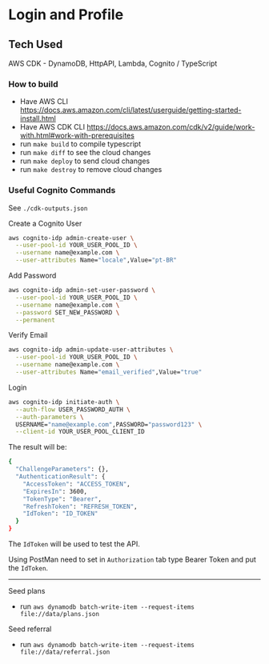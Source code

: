 # Login and Profile

## Tech Used

AWS CDK - DynamoDB, HttpAPI, Lambda, Cognito / TypeScript

### How to build

* Have AWS CLI <https://docs.aws.amazon.com/cli/latest/userguide/getting-started-install.html>
* Have AWS CDK CLI <https://docs.aws.amazon.com/cdk/v2/guide/work-with.html#work-with-prerequisites>
* run `make build` to compile typescript
* run `make diff` to see the cloud changes
* run `make deploy` to send cloud changes
* run `make destroy` to remove cloud changes

### Useful Cognito Commands

See `./cdk-outputs.json`

Create a Cognito User

```bash
aws cognito-idp admin-create-user \
  --user-pool-id YOUR_USER_POOL_ID \
  --username name@example.com \
  --user-attributes Name="locale",Value="pt-BR"
```

Add Password

```bash
aws cognito-idp admin-set-user-password \
  --user-pool-id YOUR_USER_POOL_ID \
  --username name@example.com \
  --password SET_NEW_PASSWORD \
  --permanent
```

Verify Email

```bash
aws cognito-idp admin-update-user-attributes \
  --user-pool-id YOUR_USER_POOL_ID \
  --username name@example.com \
  --user-attributes Name="email_verified",Value="true"
```

Login

```bash
aws cognito-idp initiate-auth \
  --auth-flow USER_PASSWORD_AUTH \
  --auth-parameters \
  USERNAME="name@example.com",PASSWORD="password123" \
  --client-id YOUR_USER_POOL_CLIENT_ID

```

The result will be:

```bash
{
  "ChallengeParameters": {},
  "AuthenticationResult": {
    "AccessToken": "ACCESS_TOKEN",
    "ExpiresIn": 3600,
    "TokenType": "Bearer",
    "RefreshToken": "REFRESH_TOKEN",
    "IdToken": "ID_TOKEN"
  }
}

```

The `IdToken` will be used to test the API.

Using PostMan need to set in `Authorization` tab type Bearer Token and put the `IdToken`.

----

Seed plans

* run `aws dynamodb batch-write-item --request-items file://data/plans.json`

Seed referral

* run `aws dynamodb batch-write-item --request-items file://data/referral.json`
  